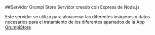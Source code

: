 ##Servidor Grumpi Store
Servidor creado con Express de Node.js

Este servidor se utiliza para almacenar las diferentes imágenes y datos necesarios para el tratamiento de los diferentes apartados de la App [GrumpiStore](https://github.com/PandaGamingClassroom/grumpiStore)

